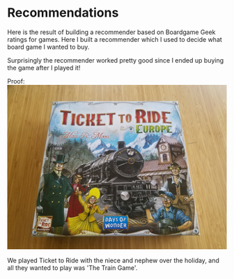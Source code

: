 # Recommendations
Here is the result of building a recommender based on Boardgame Geek ratings for games. Here I built a recommender which I used to decide what board game I wanted to buy. 

Surprisingly the recommender worked pretty good since I ended up buying the game after I played it!

Proof:
![Ticket to Ride](https://github.com/pmleffers/BGGeekRecommendations/blob/master/BGame.jpg)

We played Ticket to Ride with the niece and nephew over the holiday, and all they wanted to play was 'The Train Game'.
